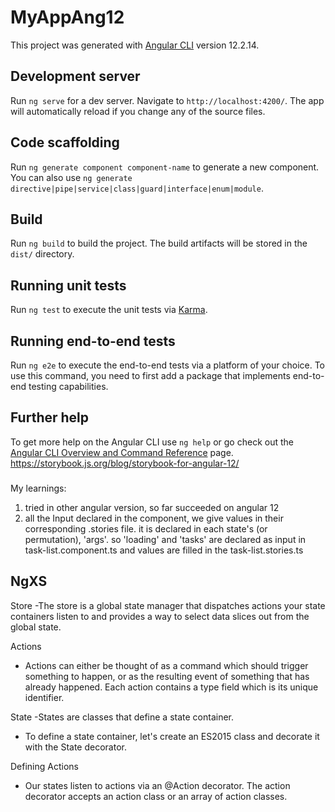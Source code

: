 # MyAppAng12

This project was generated with [Angular CLI](https://github.com/angular/angular-cli) version 12.2.14.

## Development server

Run `ng serve` for a dev server. Navigate to `http://localhost:4200/`. The app will automatically reload if you change any of the source files.

## Code scaffolding

Run `ng generate component component-name` to generate a new component. You can also use `ng generate directive|pipe|service|class|guard|interface|enum|module`.

## Build

Run `ng build` to build the project. The build artifacts will be stored in the `dist/` directory.

## Running unit tests

Run `ng test` to execute the unit tests via [Karma](https://karma-runner.github.io).

## Running end-to-end tests

Run `ng e2e` to execute the end-to-end tests via a platform of your choice. To use this command, you need to first add a package that implements end-to-end testing capabilities.

## Further help

To get more help on the Angular CLI use `ng help` or go check out the [Angular CLI Overview and Command Reference](https://angular.io/cli) page.
https://storybook.js.org/blog/storybook-for-angular-12/

### 
My learnings:
1. tried in other angular version, so far succeeded on angular 12 
2. all the Input declared in the component, we give values in their corresponding .stories file. it is declared in each state's (or permutation), 'args'. so 'loading' and 'tasks' are declared as input in task-list.component.ts and values are filled in the task-list.stories.ts


## NgXS
Store 
 -The store is a global state manager that dispatches actions your state containers listen to and provides a way to select data slices out from the global state.

Actions
- Actions can either be thought of as a command which should trigger something to happen, or as the resulting event of something that has already happened.
Each action contains a type field which is its unique identifier.

State
-States are classes that define a state container.
- To define a state container, let's create an ES2015 class and decorate it with the State decorator.

Defining Actions
- Our states listen to actions via an @Action decorator. The action decorator accepts an action class or an array of action classes.
